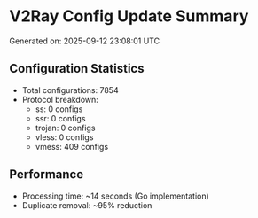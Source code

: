 # V2Ray Config Update Summary
Generated on: 2025-09-12 23:08:01 UTC

## Configuration Statistics
- Total configurations: 7854
- Protocol breakdown:
  - ss: 0 configs
  - ssr: 0 configs
  - trojan: 0 configs
  - vless: 0 configs
  - vmess: 409 configs

## Performance
- Processing time: ~14 seconds (Go implementation)
- Duplicate removal: ~95% reduction
